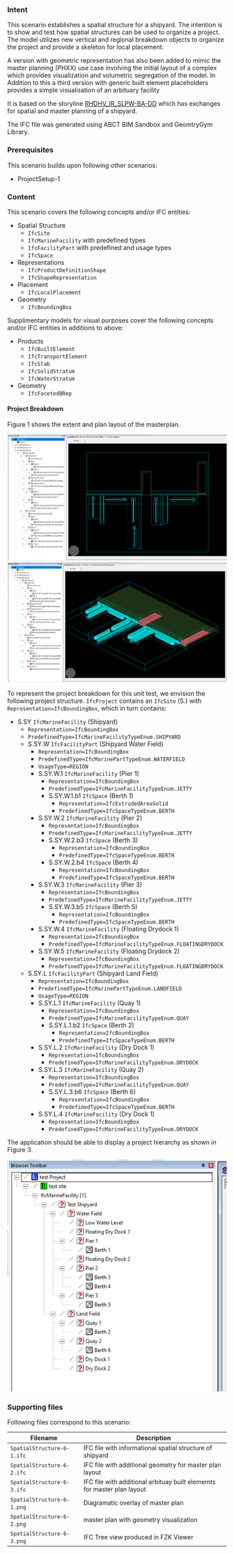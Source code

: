 
### Intent

This scenario establishes a spatial structure for a shipyard. The intention is to show and test how spatial structures can be used to organize a project. 
The model utilizes new vertical and regional breakdown objects to organize the project and provide a skeleton for local placement.

A version with geometric representation has also been added to mimic the master planning (PHXX) use case involving the initial layout of a complex which provides visualization and volumetric segregation of the model. In Addition to this a third version with generic built element placeholders provides a simple visualisation of an arbituary facility

It is based on the storyline [RHDHV_IR_SLPW-BA-DD](https://app.box.com/s/3mqdo34f2u1fu5scfcbqn7krmwct2sfd) which has exchanges for spatial and master planning of a shipyard. 

The IFC file was generated using ABCT BIM Sandbox and GeomtryGym Library.

### Prerequisites

This scenario builds upon following other scenarios:

- ProjectSetup-1

### Content

This scenario covers the following concepts and/or IFC entities:

- Spatial Structure
	- `IfcSite`
	- `IfcMarineFacility` with predefined types
	- `IfcFacilityPart` with predefined and usage types
	- `IfcSpace`
- Representations
	- `IfcProductDefinitionShape`
	- `IfcShapeRepresentation`
- Placement
	- `IfcLocalPlacement`
- Geometry
	- `IfcBoundingBox`

Supplimentary models for visual purposes cover the following concepts and/or IFC entities in additions to above:

- Products
	- `IfcBuiltElement`
	- `IfcTransportElement`
	- `IfcSlab`
	- `IfcSolidStratum`
	- `IfcWaterStratum`
- Geometry
	- `IfcFacetedBRep`

#### Project Breakdown

Figure 1 shows the extent and plan layout of the masterplan.

![Master Plan][figure 1]
![Master Plan with geometry][figure 2]

To represent the project breakdown for this unit test, we envision the following project structure.
`IfcProject` contains an `IfcSite` (S.) with `Representation=IfcBoundingBox`, which in turn contains:

- S.SY `IfcMarineFacility` (Shipyard)
	- `Representation=IfcBoundingBox`
	- `PredefinedType=IfcMarineFacilityTypeEnum.SHIPYARD`
	- S.SY.W `IfcFacilityPart` (Shipyard Water Field)
		- `Representation=IfcBoundingBox`
        - `PredefinedType=IfcMarinePartTypeEnum.WATERFIELD`
        - `UsageType=REGION`
		- S.SY.W.1 `IfcMarineFacility` (Pier 1)
			- `Representation=IfcBoundingBox`
			- `PredefinedType=IfcMarineFacilityTypeEnum.JETTY`
			- S.SY.W.1.b1 `IfcSpace` (Berth 1)
				- `Representation=IfcExtrudedAreaSolid`
				- `PredefinedType=IfcSpaceTypeEnum.BERTH`
		- S.SY.W.2 `IfcMarineFacility` (Pier 2)
			- `Representation=IfcBoundingBox`
			- `PredefinedType=IfcMarineFacilityTypeEnum.JETTY`
			- S.SY.W.2.b3 `IfcSpace` (Berth 3)
				- `Representation=IfcBoundingBox`
				- `PredefinedType=IfcSpaceTypeEnum.BERTH`
			- S.SY.W.2.b4 `IfcSpace` (Berth 4)
				- `Representation=IfcBoundingBox`
				- `PredefinedType=IfcSpaceTypeEnum.BERTH`
		- S.SY.W.3 `IfcMarineFacility` (Pier 3)
			- `Representation=IfcBoundingBox`
			- `PredefinedType=IfcMarineFacilityTypeEnum.JETTY`
			- S.SY.W.3.b5 `IfcSpace` (Berth 5)
				- `Representation=IfcBoundingBox`
				- `PredefinedType=IfcSpaceTypeEnum.BERTH`
		- S.SY.W.4 `IfcMarineFacility` (Floating Drydock 1)
			- `Representation=IfcBoundingBox`
			- `PredefinedType=IfcMarineFacilityTypeEnum.FLOATINGDRYDOCK`
		- S.SY.W.5 `IfcMarineFacility` (Floating Drydock 2)
			- `Representation=IfcBoundingBox`
			- `PredefinedType=IfcMarineFacilityTypeEnum.FLOATINGDRYDOCK`
	- S.SY.L `IfcFacilityPart` (Shipyard Land Field)
		- `Representation=IfcBoundingBox`
        - `PredefinedType=IfcMarinePartTypeEnum.LANDFIELD`
        - `UsageType=REGION`
		- S.SY.L.1 `IfcMarineFacility` (Quay 1)
			- `Representation=IfcBoundingBox`
			- `PredefinedType=IfcMarineFacilityTypeEnum.QUAY`
			- S.SY.L.1.b2 `IfcSpace` (Berth 2)
				- `Representation=IfcBoundingBox`
				- `PredefinedType=IfcSpaceTypeEnum.BERTH`
		- S.SY.L.2 `IfcMarineFacility` (Dry Dock 1)
			- `Representation=IfcBoundingBox`
			- `PredefinedType=IfcMarineFacilityTypeEnum.DRYDOCK`		
		- S.SY.L.3 `IfcMarineFacility` (Quay 2)
			- `Representation=IfcBoundingBox`
			- `PredefinedType=IfcMarineFacilityTypeEnum.QUAY`
			- S.SY.L.3.b6 `IfcSpace` (Berth 6)
				- `Representation=IfcBoundingBox`
				- `PredefinedType=IfcSpaceTypeEnum.BERTH`
		- S.SY.L.4 `IfcMarineFacility` (Dry Dock 1)
			- `Representation=IfcBoundingBox`
			- `PredefinedType=IfcMarineFacilityTypeEnum.DRYDOCK`


The application should be able to display a project hierarchy as shown in Figure 3.

![Project Tree][figure 3]

### Supporting files

Following files correspond to this scenario:

| Filename                          | Description                               |
|-----------------------------------|-------------------------------------------|
| `SpatialStructure-6-1.ifc` | IFC file with informational spatial structure of shipyard |
| `SpatialStructure-6-2.ifc` | IFC file with additional geometry for master plan layout |
| `SpatialStructure-6-3.ifc` | IFC file with additional arbituay built elememts for master plan layout |
| `SpatialStructure-6-1.png` | Diagramatic overlay of master plan |
| `SpatialStructure-6-2.png` | master plan with geometry visualization |
| `SpatialStructure-6-3.png` | IFC Tree view produced in FZK Viewer |

[figure 1]: ./SpatialStructure-6-1.png "Diagramatic overlay of master plan"
[figure 2]: ./SpatialStructure-6-2.png "master plan with geometry visualization"
[figure 3]: ./SpatialStructure-6-3.png "IFC Tree view produced in FZK Viewer"
